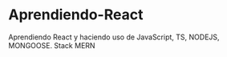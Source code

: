 # Aprendiendo-React
Aprendiendo React y haciendo uso de JavaScript, TS, NODEJS, MONGOOSE. Stack MERN
